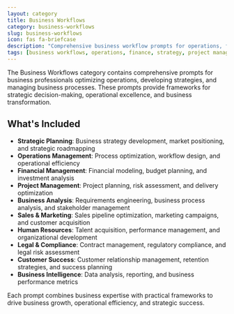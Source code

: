 ```yaml
---
layout: category
title: Business Workflows
category: business-workflows
slug: business-workflows
icon: fas fa-briefcase
description: "Comprehensive business workflow prompts for operations, finance, strategy, project management, and business process optimization."
tags: [business workflows, operations, finance, strategy, project management, business analysis, process optimization, business intelligence]
---
```


The Business Workflows category contains comprehensive prompts for business professionals optimizing operations, developing strategies, and managing business processes. These prompts provide frameworks for strategic decision-making, operational excellence, and business transformation.

## What's Included

- **Strategic Planning**: Business strategy development, market positioning, and strategic roadmapping
- **Operations Management**: Process optimization, workflow design, and operational efficiency
- **Financial Management**: Financial modeling, budget planning, and investment analysis
- **Project Management**: Project planning, risk assessment, and delivery optimization
- **Business Analysis**: Requirements engineering, business process analysis, and stakeholder management
- **Sales & Marketing**: Sales pipeline optimization, marketing campaigns, and customer acquisition
- **Human Resources**: Talent acquisition, performance management, and organizational development
- **Legal & Compliance**: Contract management, regulatory compliance, and legal risk assessment
- **Customer Success**: Customer relationship management, retention strategies, and success planning
- **Business Intelligence**: Data analysis, reporting, and business performance metrics

Each prompt combines business expertise with practical frameworks to drive business growth, operational efficiency, and strategic success.